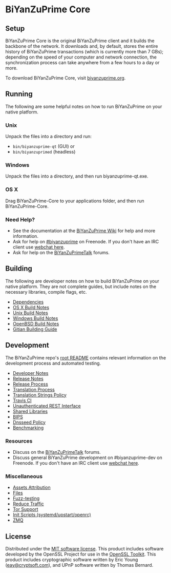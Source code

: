 BiYanZuPrime Core
=============

Setup
---------------------
BiYanZuPrime Core is the original BiYanZuPrime client and it builds the backbone of the network. It downloads and, by default, stores the entire history of BiYanZuPrime transactions (which is currently more than 7 GBs); depending on the speed of your computer and network connection, the synchronization process can take anywhere from a few hours to a day or more.

To download BiYanZuPrime Core, visit [biyanzuprime.org](https://biyanzuprime.org).

Running
---------------------
The following are some helpful notes on how to run BiYanZuPrime on your native platform.

### Unix

Unpack the files into a directory and run:

- `bin/biyanzuprime-qt` (GUI) or
- `bin/biyanzuprimed` (headless)

### Windows

Unpack the files into a directory, and then run biyanzuprime-qt.exe.

### OS X

Drag BiYanZuPrime-Core to your applications folder, and then run BiYanZuPrime-Core.

### Need Help?

* See the documentation at the [BiYanZuPrime Wiki](https://biyanzuprime.info/)
for help and more information.
* Ask for help on [#biyanzuprime](http://webchat.freenode.net?channels=biyanzuprime) on Freenode. If you don't have an IRC client use [webchat here](http://webchat.freenode.net?channels=biyanzuprime).
* Ask for help on the [BiYanZuPrimeTalk](https://biyanzuprimetalk.io/) forums.

Building
---------------------
The following are developer notes on how to build BiYanZuPrime on your native platform. They are not complete guides, but include notes on the necessary libraries, compile flags, etc.

- [Dependencies](dependencies.md)
- [OS X Build Notes](build-osx.md)
- [Unix Build Notes](build-unix.md)
- [Windows Build Notes](build-windows.md)
- [OpenBSD Build Notes](build-openbsd.md)
- [Gitian Building Guide](gitian-building.md)

Development
---------------------
The BiYanZuPrime repo's [root README](/README.md) contains relevant information on the development process and automated testing.

- [Developer Notes](developer-notes.md)
- [Release Notes](release-notes.md)
- [Release Process](release-process.md)
- [Translation Process](translation_process.md)
- [Translation Strings Policy](translation_strings_policy.md)
- [Travis CI](travis-ci.md)
- [Unauthenticated REST Interface](REST-interface.md)
- [Shared Libraries](shared-libraries.md)
- [BIPS](bips.md)
- [Dnsseed Policy](dnsseed-policy.md)
- [Benchmarking](benchmarking.md)

### Resources
* Discuss on the [BiYanZuPrimeTalk](https://biyanzuprimetalk.io/) forums.
* Discuss general BiYanZuPrime development on #biyanzuprime-dev on Freenode. If you don't have an IRC client use [webchat here](http://webchat.freenode.net/?channels=biyanzuprime-dev).

### Miscellaneous
- [Assets Attribution](assets-attribution.md)
- [Files](files.md)
- [Fuzz-testing](fuzzing.md)
- [Reduce Traffic](reduce-traffic.md)
- [Tor Support](tor.md)
- [Init Scripts (systemd/upstart/openrc)](init.md)
- [ZMQ](zmq.md)

License
---------------------
Distributed under the [MIT software license](/COPYING).
This product includes software developed by the OpenSSL Project for use in the [OpenSSL Toolkit](https://www.openssl.org/). This product includes
cryptographic software written by Eric Young ([eay@cryptsoft.com](mailto:eay@cryptsoft.com)), and UPnP software written by Thomas Bernard.
